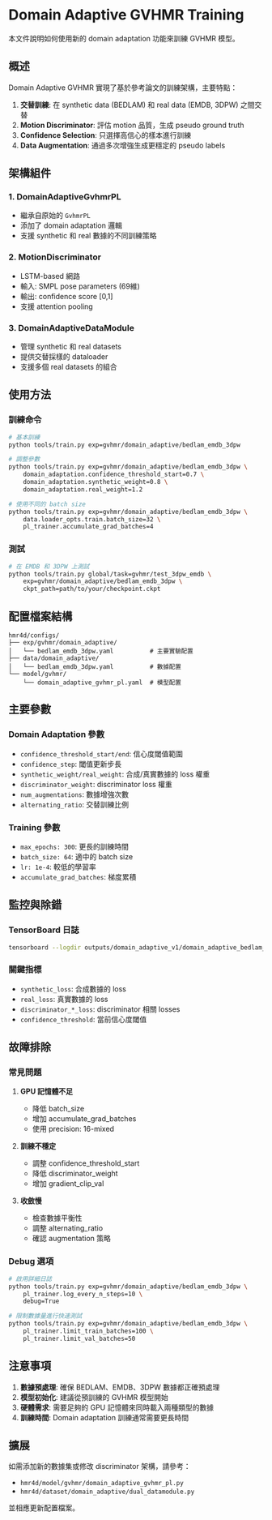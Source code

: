 # Domain Adaptive GVHMR Training

本文件說明如何使用新的 domain adaptation 功能來訓練 GVHMR 模型。

## 概述

Domain Adaptive GVHMR 實現了基於參考論文的訓練架構，主要特點：

1. **交替訓練**: 在 synthetic data (BEDLAM) 和 real data (EMDB, 3DPW) 之間交替
2. **Motion Discriminator**: 評估 motion 品質，生成 pseudo ground truth
3. **Confidence Selection**: 只選擇高信心的樣本進行訓練
4. **Data Augmentation**: 通過多次增強生成更穩定的 pseudo labels

## 架構組件

### 1. DomainAdaptiveGvhmrPL
- 繼承自原始的 `GvhmrPL`
- 添加了 domain adaptation 邏輯
- 支援 synthetic 和 real 數據的不同訓練策略

### 2. MotionDiscriminator
- LSTM-based 網路
- 輸入: SMPL pose parameters (69維)
- 輸出: confidence score [0,1]
- 支援 attention pooling

### 3. DomainAdaptiveDataModule
- 管理 synthetic 和 real datasets
- 提供交替採樣的 dataloader
- 支援多個 real datasets 的組合

## 使用方法

### 訓練命令

```bash
# 基本訓練
python tools/train.py exp=gvhmr/domain_adaptive/bedlam_emdb_3dpw

# 調整參數
python tools/train.py exp=gvhmr/domain_adaptive/bedlam_emdb_3dpw \
    domain_adaptation.confidence_threshold_start=0.7 \
    domain_adaptation.synthetic_weight=0.8 \
    domain_adaptation.real_weight=1.2

# 使用不同的 batch size
python tools/train.py exp=gvhmr/domain_adaptive/bedlam_emdb_3dpw \
    data.loader_opts.train.batch_size=32 \
    pl_trainer.accumulate_grad_batches=4
```

### 測試

```bash
# 在 EMDB 和 3DPW 上測試
python tools/train.py global/task=gvhmr/test_3dpw_emdb \
    exp=gvhmr/domain_adaptive/bedlam_emdb_3dpw \
    ckpt_path=path/to/your/checkpoint.ckpt
```

## 配置檔案結構

```
hmr4d/configs/
├── exp/gvhmr/domain_adaptive/
│   └── bedlam_emdb_3dpw.yaml          # 主要實驗配置
├── data/domain_adaptive/
│   └── bedlam_emdb_3dpw.yaml          # 數據配置
└── model/gvhmr/
    └── domain_adaptive_gvhmr_pl.yaml  # 模型配置
```

## 主要參數

### Domain Adaptation 參數

- `confidence_threshold_start/end`: 信心度閾值範圍
- `confidence_step`: 閾值更新步長
- `synthetic_weight/real_weight`: 合成/真實數據的 loss 權重
- `discriminator_weight`: discriminator loss 權重
- `num_augmentations`: 數據增強次數
- `alternating_ratio`: 交替訓練比例

### Training 參數

- `max_epochs: 300`: 更長的訓練時間
- `batch_size: 64`: 適中的 batch size
- `lr: 1e-4`: 較低的學習率
- `accumulate_grad_batches`: 梯度累積

## 監控與除錯

### TensorBoard 日誌

```bash
tensorboard --logdir outputs/domain_adaptive_v1/domain_adaptive_bedlam_emdb_3dpw/domain_adaptive_tb
```

### 關鍵指標

- `synthetic_loss`: 合成數據的 loss
- `real_loss`: 真實數據的 loss  
- `discriminator_*_loss`: discriminator 相關 losses
- `confidence_threshold`: 當前信心度閾值

## 故障排除

### 常見問題

1. **GPU 記憶體不足**
   - 降低 batch_size
   - 增加 accumulate_grad_batches
   - 使用 precision: 16-mixed

2. **訓練不穩定**
   - 調整 confidence_threshold_start
   - 降低 discriminator_weight
   - 增加 gradient_clip_val

3. **收斂慢**
   - 檢查數據平衡性
   - 調整 alternating_ratio
   - 確認 augmentation 策略

### Debug 選項

```bash
# 啟用詳細日誌
python tools/train.py exp=gvhmr/domain_adaptive/bedlam_emdb_3dpw \
    pl_trainer.log_every_n_steps=10 \
    debug=True

# 限制數據量進行快速測試
python tools/train.py exp=gvhmr/domain_adaptive/bedlam_emdb_3dpw \
    pl_trainer.limit_train_batches=100 \
    pl_trainer.limit_val_batches=50
```

## 注意事項

1. **數據預處理**: 確保 BEDLAM、EMDB、3DPW 數據都正確預處理
2. **模型初始化**: 建議從預訓練的 GVHMR 模型開始
3. **硬體需求**: 需要足夠的 GPU 記憶體來同時載入兩種類型的數據
4. **訓練時間**: Domain adaptation 訓練通常需要更長時間

## 擴展

如需添加新的數據集或修改 discriminator 架構，請參考：

- `hmr4d/model/gvhmr/domain_adaptive_gvhmr_pl.py`
- `hmr4d/dataset/domain_adaptive/dual_datamodule.py`

並相應更新配置檔案。